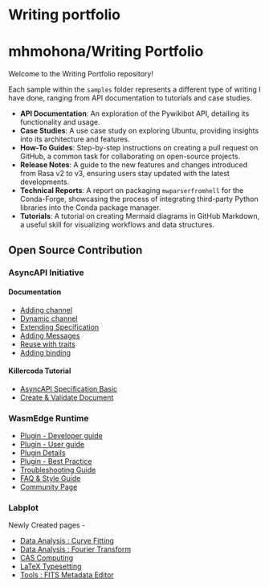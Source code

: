 # Writing portfolio

# mhmohona/Writing Portfolio

Welcome to the Writing Portfolio repository! 

Each sample within the `samples` folder represents a different type of writing I have done, ranging from API documentation to tutorials and case studies.

- **API Documentation**: An exploration of the Pywikibot API, detailing its functionality and usage.
- **Case Studies**: A use case study on exploring Ubuntu, providing insights into its architecture and features.
- **How-To Guides**: Step-by-step instructions on creating a pull request on GitHub, a common task for collaborating on open-source projects.
- **Release Notes**: A guide to the new features and changes introduced from Rasa v2 to v3, ensuring users stay updated with the latest developments.
- **Technical Reports**: A report on packaging `mwparserfromhell` for the Conda-Forge, showcasing the process of integrating third-party Python libraries into the Conda package manager.
- **Tutorials**: A tutorial on creating Mermaid diagrams in GitHub Markdown, a useful skill for visualizing workflows and data structures.


 <!-- [Medium](https://medium.com/@mhmohona) -->

## Open Source Contribution 
<!-- ## Google Season of Doc  -->

### AsyncAPI Initiative 

#### Documentation 
* [Adding channel](https://github.com/asyncapi/website/pull/2408)
* [Dynamic channel](https://github.com/asyncapi/website/pull/2409) 
* [Extending Specification](https://github.com/asyncapi/website/pull/2407) 
* [Adding Messages](https://github.com/asyncapi/website/pull/2410) 
* [Reuse with traits](https://github.com/asyncapi/website/pull/2411)
* [Adding binding](https://github.com/asyncapi/website/pull/2042) 

#### Killercoda Tutorial 
* [AsyncAPI Specification Basic](https://github.com/asyncapi/learning-paths/pull/5)
* [Create & Validate Document](https://github.com/asyncapi/learning-paths/pull/4)

### WasmEdge Runtime

* [Plugin - Developer guide](https://github.com/WasmEdge/docs/pull/102) 
* [Plugin - User guide](https://github.com/WasmEdge/docs/pull/146) 
* [Plugin Details](https://github.com/WasmEdge/docs/pull/200)
* [Plugin - Best Practice](https://github.com/WasmEdge/docs/pull/191)
* [Troubleshooting Guide](https://github.com/WasmEdge/docs/pull/192)
* [FAQ & Style Guide](https://github.com/WasmEdge/docs/pull/193)
* [Community Page](https://github.com/WasmEdge/docs/pull/153)


<!-- ## Season Of KDE  -->

### Labplot

Newly Created pages - 

* [Data Analysis : Curve Fitting](https://userbase.kde.org/LabPlot/DataAnalysis/CurveFitting)
* [Data Analysis : Fourier Transform](https://userbase.kde.org/LabPlot/DataAnalysis/FourierTransfromation)
* [CAS Computing](https://userbase.kde.org/LabPlot/CASComputing)
* [LaTeX Typesetting](https://userbase.kde.org/LabPlot/LaTeXTypesetting)
* [Tools : FITS Metadata Editor](https://userbase.kde.org/LabPlot/FITSMetadataEditor) 
